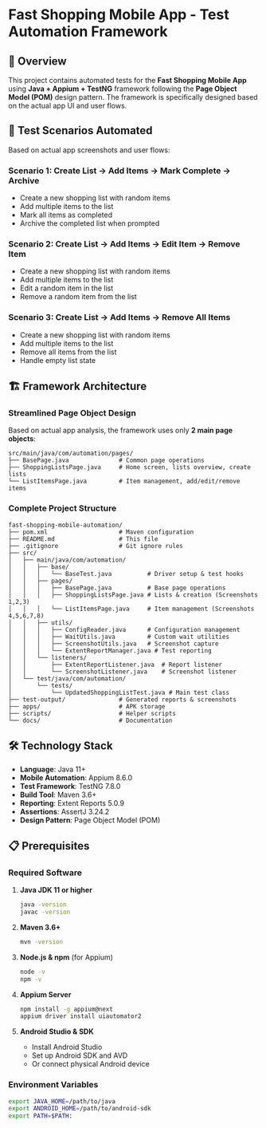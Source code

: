 # Fast Shopping Mobile App - Test Automation Framework

## 📱 Overview
This project contains automated tests for the **Fast Shopping Mobile App** using **Java + Appium + TestNG** framework following the **Page Object Model (POM)** design pattern. The framework is specifically designed based on the actual app UI and user flows.

## 🎯 Test Scenarios Automated

Based on actual app screenshots and user flows:

### Scenario 1: Create List → Add Items → Mark Complete → Archive
- Create a new shopping list with random items
- Add multiple items to the list
- Mark all items as completed
- Archive the completed list when prompted

### Scenario 2: Create List → Add Items → Edit Item → Remove Item
- Create a new shopping list with random items
- Add multiple items to the list
- Edit a random item in the list
- Remove a random item from the list

### Scenario 3: Create List → Add Items → Remove All Items
- Create a new shopping list with random items
- Add multiple items to the list
- Remove all items from the list
- Handle empty list state

## 🏗️ Framework Architecture

### Streamlined Page Object Design
Based on actual app analysis, the framework uses only **2 main page objects**:

```
src/main/java/com/automation/pages/
├── BasePage.java              # Common page operations
├── ShoppingListsPage.java     # Home screen, lists overview, create lists
└── ListItemsPage.java         # Item management, add/edit/remove items
```

### Complete Project Structure
```
fast-shopping-mobile-automation/
├── pom.xml                    # Maven configuration
├── README.md                  # This file
├── .gitignore                 # Git ignore rules
├── src/
│   ├── main/java/com/automation/
│   │   ├── base/
│   │   │   └── BaseTest.java          # Driver setup & test hooks
│   │   ├── pages/
│   │   │   ├── BasePage.java          # Base page operations
│   │   │   ├── ShoppingListsPage.java # Lists & creation (Screenshots 1,2,3)
│   │   │   └── ListItemsPage.java     # Item management (Screenshots 4,5,6,7,8)
│   │   ├── utils/
│   │   │   ├── ConfigReader.java      # Configuration management
│   │   │   ├── WaitUtils.java         # Custom wait utilities
│   │   │   ├── ScreenshotUtils.java   # Screenshot capture
│   │   │   └── ExtentReportManager.java # Test reporting
│   │   └── listeners/
│   │       ├── ExtentReportListener.java  # Report listener
│   │       └── ScreenshotListener.java    # Screenshot listener
│   └── test/java/com/automation/
│       └── tests/
│           └── UpdatedShoppingListTest.java # Main test class
├── test-output/               # Generated reports & screenshots
├── apps/                      # APK storage
├── scripts/                   # Helper scripts
└── docs/                      # Documentation
```

## 🛠️ Technology Stack
- **Language**: Java 11+
- **Mobile Automation**: Appium 8.6.0
- **Test Framework**: TestNG 7.8.0
- **Build Tool**: Maven 3.6+
- **Reporting**: Extent Reports 5.0.9
- **Assertions**: AssertJ 3.24.2
- **Design Pattern**: Page Object Model (POM)

## 📋 Prerequisites

### Required Software
1. **Java JDK 11 or higher**
   ```bash
   java -version
   javac -version
   ```

2. **Maven 3.6+**
   ```bash
   mvn -version
   ```

3. **Node.js & npm** (for Appium)
   ```bash
   node -v
   npm -v
   ```

4. **Appium Server**
   ```bash
   npm install -g appium@next
   appium driver install uiautomator2
   ```

5. **Android Studio & SDK**
   - Install Android Studio
   - Set up Android SDK and AVD
   - Or connect physical Android device

### Environment Variables
```bash
export JAVA_HOME=/path/to/java
export ANDROID_HOME=/path/to/android-sdk  
export PATH=$PATH: